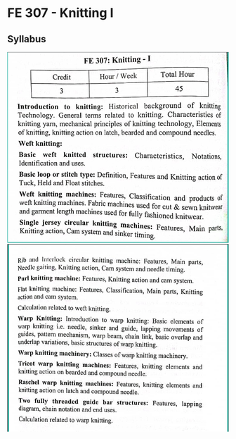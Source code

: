 # FE 307 - Knitting I

## Syllabus

![Syllabus](img/2023-07-02-20-54-36.png)
![Syllabus](img/2023-07-02-20-54-54.png)
